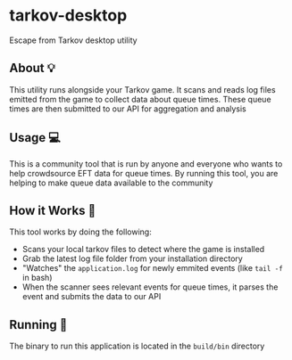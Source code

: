 # tarkov-desktop

Escape from Tarkov desktop utility

## About 💡

This utility runs alongside your Tarkov game. It scans and reads log files emitted from the game to collect data about queue times. These queue times are then submitted to our API for aggregation and analysis

## Usage 💻

This is a community tool that is run by anyone and everyone who wants to help crowdsource EFT data for queue times. By running this tool, you are helping to make queue data available to the community

## How it Works 🔨

This tool works by doing the following:

- Scans your local tarkov files to detect where the game is installed
- Grab the latest log file folder from your installation directory
- "Watches" the `application.log` for newly emmited events (like `tail -f` in bash)
- When the scanner sees relevant events for queue times, it parses the event and submits the data to our API

## Running 🏃

The binary to run this application is located in the `build/bin` directory

